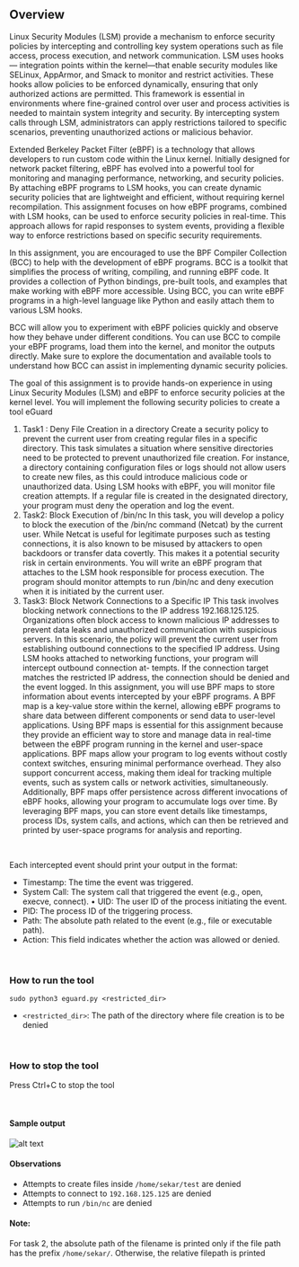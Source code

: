 ## Overview

Linux Security Modules (LSM) provide a mechanism to enforce security policies by intercepting and controlling key system operations such as file access, process execution, and network communication. LSM uses hooks — integration points within the kernel—that enable security modules like SELinux, AppArmor, and Smack to monitor and restrict activities. These hooks allow policies to be enforced dynamically, ensuring that only authorized actions are permitted. This framework is essential in environments where fine-grained control over user and process activities is needed to maintain system integrity and security. By intercepting system calls through LSM, administrators can apply restrictions tailored to specific scenarios, preventing unauthorized actions or malicious behavior.

Extended Berkeley Packet Filter (eBPF) is a technology that allows developers to run custom code within the Linux kernel. Initially designed for network packet filtering, eBPF has evolved into a powerful tool for monitoring and managing performance, networking, and security policies. By attaching eBPF programs to LSM hooks, you can create dynamic security policies that are lightweight and efficient, without requiring kernel recompilation.
This assignment focuses on how eBPF programs, combined with LSM hooks, can be used to enforce security policies in real-time. This approach allows for rapid responses to system events, providing a flexible way to enforce restrictions based on specific security requirements.

In this assignment, you are encouraged to use the BPF Compiler Collection (BCC) to help with the development of eBPF programs. BCC is a toolkit that simplifies the process of writing, compiling, and running eBPF code. It provides a collection of Python bindings, pre-built tools, and examples that make working with eBPF more accessible. Using BCC, you can write eBPF programs in a high-level language like Python and easily attach them to various LSM hooks.

BCC will allow you to experiment with eBPF policies quickly and observe how they behave under different conditions. You can use BCC to compile your eBPF programs, load them into the kernel, and monitor the outputs directly. Make sure to explore the documentation and available tools to understand how BCC can assist in implementing dynamic security policies.

The goal of this assignment is to provide hands-on experience in using Linux Security Modules (LSM) and eBPF to enforce security policies at the kernel level. You will implement the following security policies to create a tool eGuard
1. Task1 : Deny File Creation in a directory Create a security policy to prevent the current user from creating regular files in a specific directory. This task simulates a situation where sensitive directories need to be protected to prevent unauthorized file creation. For instance, a directory containing configuration files or logs should not allow users to create new files, as this could introduce malicious code or unauthorized data. Using LSM hooks with eBPF, you will monitor file creation attempts. If a regular file is created in the designated directory, your program must deny the operation and log the event.
2. Task2: Block Execution of /bin/nc In this task, you will develop a policy to block the execution of the /bin/nc command (Netcat) by the current user. While Netcat is useful for legitimate purposes such as testing connections, it is also known to be misused by attackers to open backdoors or transfer data covertly. This makes it a potential security risk in certain environments. You will write an eBPF program that attaches to the LSM hook responsible for process execution. The program should monitor attempts to run /bin/nc and deny execution when it is initiated by the current user.
3. Task3: Block Network Connections to a Specific IP This task involves blocking network connections to the IP address 192.168.125.125. Organizations often block access to known malicious IP addresses to prevent data leaks and unauthorized communication with suspicious servers. In this scenario, the policy will prevent the current user from establishing outbound connections to the specified IP address.
Using LSM hooks attached to networking functions, your program will intercept outbound connection at- tempts. If the connection target matches the restricted IP address, the connection should be denied and the event logged.
In this assignment, you will use BPF maps to store information about events intercepted by your eBPF programs. A BPF map is a key-value store within the kernel, allowing eBPF programs to share data between different components or send data to user-level applications. Using BPF maps is essential for this assignment because they provide an efficient way to store and manage data in real-time between the eBPF program running in the kernel and user-space applications. BPF maps allow your program to log events without costly context switches, ensuring minimal performance overhead. They also support concurrent access, making them ideal for tracking multiple events, such as system calls or network activities, simultaneously. Additionally, BPF maps offer persistence across different invocations of eBPF hooks, allowing your program to accumulate logs over time. By leveraging BPF maps, you can store event details like timestamps, process IDs, system calls, and actions, which can then be retrieved and printed by user-space programs for analysis and reporting.

<br>

Each intercepted event should print your output in the format:

- Timestamp: The time the event was triggered.
- System Call: The system call that triggered the event (e.g., open, execve, connect). • UID: The user ID of the process initiating the event.
- PID: The process ID of the triggering process.
- Path: The absolute path related to the event (e.g., file or executable path).
- Action: This field indicates whether the action was allowed or denied.

<br>

### How to run the tool


```
sudo python3 eguard.py <restricted_dir>
```

- `<restricted_dir>`: The path of the directory where file creation is to be denied

<br>

### How to stop the tool

Press Ctrl+C to stop the tool


<br>

#### Sample output
![alt text](image-4.png)

#### Observations
- Attempts to create files inside `/home/sekar/test` are denied
- Attempts to connect to `192.168.125.125` are denied
- Attempts to run `/bin/nc` are denied

#### Note:

For task 2, the absolute path of the filename is printed only if the file path has the prefix `/home/sekar/`. Otherwise, the relative filepath is printed